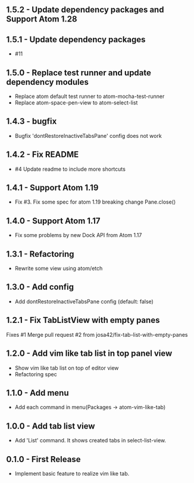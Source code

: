 ## 1.5.2 - Update dependency packages and Support Atom 1.28

## 1.5.1 - Update dependency packages
* #11

## 1.5.0 - Replace test runner and update dependency modules
* Replace atom default test runner to atom-mocha-test-runner
* Replace atom-space-pen-view to atom-select-list

## 1.4.3 - bugfix
* Bugfix 'dontRestoreInactiveTabsPane' config does not work

## 1.4.2 -  Fix README
* #4 Update readme to include more shortcuts

## 1.4.1 -  Support Atom 1.19
* Fix #3. Fix some spec for atom 1.19 breaking change Pane.close()

## 1.4.0 -  Support Atom 1.17
* Fix some problems by new Dock API from Atom 1.17

## 1.3.1 -  Refactoring
* Rewrite some view using atom/etch

## 1.3.0 -  Add config
* Add dontRestoreInactiveTabsPane config (default: false)

## 1.2.1 - Fix TabListView with empty panes
Fixes #1
Merge pull request #2 from josa42/fix-tab-list-with-empty-panes

## 1.2.0 - Add vim like tab list in top panel view
* Show vim like tab list on top of editor view
* Refactoring spec

## 1.1.0 - Add menu
* Add each command in menu(Packages -> atom-vim-like-tab)

## 1.0.0 - Add tab list view
* Add 'List' command. It shows created tabs in select-list-view.

## 0.1.0 - First Release
* Implement basic feature to realize vim like tab.
